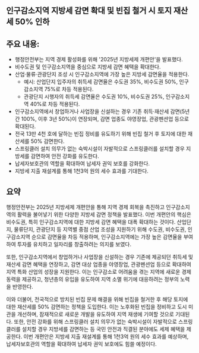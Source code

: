 ## 인구감소지역 지방세 감면 확대 및 빈집 철거 시 토지 재산세 50% 인하

## 주요 내용:
*   행정안전부는 지역 경제 활성화를 위해 '2025년 지방세제 개편안'을 발표했다.
*   비수도권 및 인구감소지역을 중심으로 지방세 감면 혜택을 확대한다.
*   산업·물류·관광단지 조성 시 인구감소지역에 가장 높은 지방세 감면율을 적용한다.
    *   예시: 산업단지 입주자의 취득세 감면율은 수도권 35%, 비수도권 50%, 인구감소지역 75%로 차등 적용된다.
    *   관광단지 시행자의 취득세 감면율은 수도권 10%, 비수도권 25%, 인구감소지역 40%로 차등 적용된다.
*   인구감소지역에서 창업하거나 사업장을 신설하는 경우 기존 취득·재산세 감면(5년간 100%, 이후 3년 50%)이 연장되며, 감면 업종도 야영장업, 관광펜션업 등으로 확대된다.
*   전국 13만 4천 호에 달하는 빈집 정비를 유도하기 위해 빈집 철거 후 토지에 대한 재산세를 50% 감면한다.
*   스프링클러 설치 의무가 없는 숙박시설이 자발적으로 스프링클러를 설치할 경우 지방세를 감면하여 안전 강화를 유도한다.
*   납세자보호관의 역할을 확대하여 납세자 권익 보호를 강화한다.
*   지방세 지출 재설계를 통해 1천3억 원의 세수 효과를 기대한다.

## 요약
행정안전부는 2025년 지방세제 개편안을 통해 지역 경제 회복을 촉진하고 인구감소지역의 활력을 불어넣기 위한 다양한 지방세 감면 정책을 발표했다. 이번 개편안의 핵심은 비수도권, 특히 인구감소지역에 대한 지방세 감면 혜택을 대폭 확대하는 것이다. 산업단지, 물류단지, 관광단지 등 지역별 중점 산업 조성을 지원하기 위해 수도권, 비수도권, 인구감소지역 순으로 감면율을 차등 적용하며, 인구감소지역에는 가장 높은 감면율을 부여하여 투자를 유치하고 일자리를 창출하려는 의지를 보였다.

또한, 인구감소지역에서 창업하거나 사업장을 신설하는 경우 기존에 제공되던 취득세 및 재산세 감면 혜택을 연장하고, 감면 대상 업종을 야영장업, 관광펜션업 등으로 확대하여 지역 특화 산업의 성장을 지원한다. 이는 인구감소로 어려움을 겪는 지역에 새로운 경제 동력을 제공하고, 청년층의 유입을 유도하여 지역 소멸 위기에 대응하려는 정부의 노력을 반영한다.

이와 더불어, 전국적으로 방치된 빈집 문제 해결을 위해 빈집을 철거한 후 해당 토지에 대한 재산세를 50% 감면하는 정책을 도입한다. 이는 노후화된 빈집을 정비하고 도시 미관을 개선하며, 잠재적으로 새로운 개발을 유도하여 지역 재생에 기여할 것으로 기대된다. 또한, 안전 강화를 위해 스프링클러 설치 의무가 없는 숙박시설이 자발적으로 스프링클러를 설치할 경우 지방세를 감면하는 등 국민 안전과 직결된 분야에도 세제 혜택을 제공한다. 이번 개편안은 지방세 지출 재설계를 통해 1천3억 원의 세수 효과를 예상하며, 납세자보호관의 역할을 확대하여 납세자 권익 보호에도 힘쓸 예정이다.